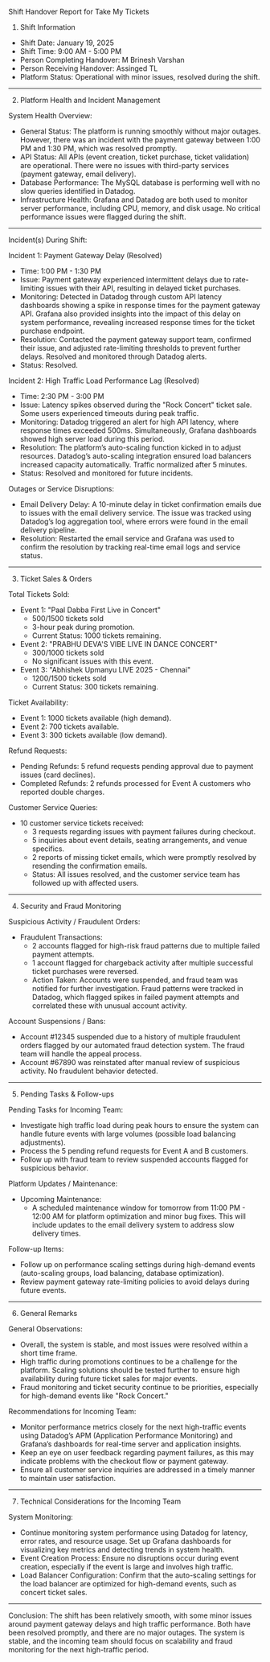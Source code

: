 Shift Handover Report for Take My Tickets

1. Shift Information
- Shift Date: January 19, 2025
- Shift Time: 9:00 AM - 5:00 PM
- Person Completing Handover: M Brinesh Varshan
- Person Receiving Handover: Assinged TL
- Platform Status: Operational with minor issues, resolved during the shift.

----------------------------------------------------------------------------------------------------------------------------------------

2. Platform Health and Incident Management

System Health Overview:
- General Status: The platform is running smoothly without major outages. However, there was an incident with the payment gateway between 1:00 PM and 1:30 PM, which was resolved promptly.
- API Status: All APIs (event creation, ticket purchase, ticket validation) are operational. There were no issues with third-party services (payment gateway, email delivery).
- Database Performance: The MySQL database is performing well with no slow queries identified in Datadog.
- Infrastructure Health: Grafana and Datadog are both used to monitor server performance, including CPU, memory, and disk usage. No critical performance issues were flagged during the shift.

----------------------------------------------------------------------------------------------------------------------------------------

Incident(s) During Shift:

Incident 1: Payment Gateway Delay (Resolved)
- Time: 1:00 PM - 1:30 PM
- Issue: Payment gateway experienced intermittent delays due to rate-limiting issues with their API, resulting in delayed ticket purchases.
- Monitoring: Detected in Datadog through custom API latency dashboards showing a spike in response times for the payment gateway API. Grafana also provided insights into the impact of this delay on system performance, revealing increased response times for the ticket purchase endpoint.
- Resolution: Contacted the payment gateway support team, confirmed their issue, and adjusted rate-limiting thresholds to prevent further delays. Resolved and monitored through Datadog alerts.
- Status: Resolved.

Incident 2: High Traffic Load Performance Lag (Resolved)
- Time: 2:30 PM - 3:00 PM
- Issue: Latency spikes observed during the "Rock Concert" ticket sale. Some users experienced timeouts during peak traffic.
- Monitoring: Datadog triggered an alert for high API latency, where response times exceeded 500ms. Simultaneously, Grafana dashboards showed high server load during this period.
- Resolution: The platform’s auto-scaling function kicked in to adjust resources. Datadog’s auto-scaling integration ensured load balancers increased capacity automatically. Traffic normalized after 5 minutes.
- Status: Resolved and monitored for future incidents.

Outages or Service Disruptions:
- Email Delivery Delay: A 10-minute delay in ticket confirmation emails due to issues with the email delivery service. The issue was tracked using Datadog’s log aggregation tool, where errors were found in the email delivery pipeline.
- Resolution: Restarted the email service and Grafana was used to confirm the resolution by tracking real-time email logs and service status.

----------------------------------------------------------------------------------------------------------------------------------------

3. Ticket Sales & Orders

Total Tickets Sold:
- Event 1: "Paal Dabba First Live in Concert"
  - 500/1500 tickets sold
  - 3-hour peak during promotion.
  - Current Status: 1000 tickets remaining.
- Event 2: "PRABHU DEVA'S VIBE LIVE IN DANCE CONCERT"
  - 300/1000 tickets sold
  - No significant issues with this event.
- Event 3: "Abhishek Upmanyu LIVE 2025 - Chennai"
  - 1200/1500 tickets sold
  - Current Status: 300 tickets remaining.

Ticket Availability:
- Event 1: 1000 tickets available (high demand).
- Event 2: 700 tickets available.
- Event 3: 300 tickets available (low demand).

Refund Requests:
- Pending Refunds: 5 refund requests pending approval due to payment issues (card declines).
- Completed Refunds: 2 refunds processed for Event A customers who reported double charges.

Customer Service Queries:
- 10 customer service tickets received:
  - 3 requests regarding issues with payment failures during checkout.
  - 5 inquiries about event details, seating arrangements, and venue specifics.
  - 2 reports of missing ticket emails, which were promptly resolved by resending the confirmation emails.
  - Status: All issues resolved, and the customer service team has followed up with affected users.

----------------------------------------------------------------------------------------------------------------------------------------

4. Security and Fraud Monitoring

Suspicious Activity / Fraudulent Orders:
- Fraudulent Transactions:
  - 2 accounts flagged for high-risk fraud patterns due to multiple failed payment attempts.
  - 1 account flagged for chargeback activity after multiple successful ticket purchases were reversed.
  - Action Taken: Accounts were suspended, and fraud team was notified for further investigation. Fraud patterns were tracked in Datadog, which flagged spikes in failed payment attempts and correlated these with unusual account activity.

Account Suspensions / Bans:
- Account #12345 suspended due to a history of multiple fraudulent orders flagged by our automated fraud detection system. The fraud team will handle the appeal process.
- Account #67890 was reinstated after manual review of suspicious activity. No fraudulent behavior detected.

----------------------------------------------------------------------------------------------------------------------------------------

5. Pending Tasks & Follow-ups

Pending Tasks for Incoming Team:
- Investigate high traffic load during peak hours to ensure the system can handle future events with large volumes (possible load balancing adjustments).
- Process the 5 pending refund requests for Event A and B customers.
- Follow up with fraud team to review suspended accounts flagged for suspicious behavior.

Platform Updates / Maintenance:
- Upcoming Maintenance:
  - A scheduled maintenance window for tomorrow from 11:00 PM - 12:00 AM for platform optimization and minor bug fixes. This will include updates to the email delivery system to address slow delivery times.

Follow-up Items:
- Follow up on performance scaling settings during high-demand events (auto-scaling groups, load balancing, database optimization).
- Review payment gateway rate-limiting policies to avoid delays during future events.

----------------------------------------------------------------------------------------------------------------------------------------

6. General Remarks

General Observations:
- Overall, the system is stable, and most issues were resolved within a short time frame.
- High traffic during promotions continues to be a challenge for the platform. Scaling solutions should be tested further to ensure high availability during future ticket sales for major events.
- Fraud monitoring and ticket security continue to be priorities, especially for high-demand events like "Rock Concert."

Recommendations for Incoming Team:
- Monitor performance metrics closely for the next high-traffic events using Datadog’s APM (Application Performance Monitoring) and Grafana’s dashboards for real-time server and application insights.
- Keep an eye on user feedback regarding payment failures, as this may indicate problems with the checkout flow or payment gateway.
- Ensure all customer service inquiries are addressed in a timely manner to maintain user satisfaction.

----------------------------------------------------------------------------------------------------------------------------------------

7. Technical Considerations for the Incoming Team

System Monitoring:
- Continue monitoring system performance using Datadog for latency, error rates, and resource usage. Set up Grafana dashboards for visualizing key metrics and detecting trends in system health.
- Event Creation Process: Ensure no disruptions occur during event creation, especially if the event is large and involves high traffic.
- Load Balancer Configuration: Confirm that the auto-scaling settings for the load balancer are optimized for high-demand events, such as concert ticket sales.

----------------------------------------------------------------------------------------------------------------------------------------

Conclusion:
The shift has been relatively smooth, with some minor issues around payment gateway delays and high traffic performance. Both have been resolved promptly, and there are no major outages. The system is stable, and the incoming team should focus on scalability and fraud monitoring for the next high-traffic period.
